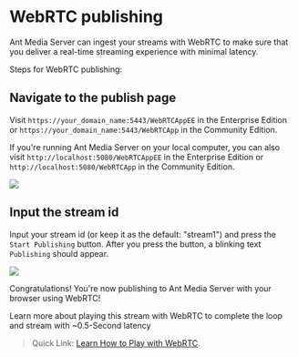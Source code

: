 # WebRTC publishing

Ant Media Server can ingest your streams with WebRTC to make sure that you deliver a real-time streaming experience with minimal latency. 

Steps for WebRTC publishing:

## Navigate to the publish page

Visit ```https://your_domain_name:5443/WebRTCAppEE``` in the Enterprise Edition or ```https://your_domain_name:5443/WebRTCApp``` in the Community Edition. 

If you're running Ant Media Server on your local computer, you can also visit ```http://localhost:5080/WebRTCAppEE``` in the Enterprise Edition or ```http://localhost:5080/WebRTCApp``` in the Community Edition.

![](@site/static/img/1_Open_WebRTCAppEE_and_Let_Browser_Access_Cam_and_Mic.jpg)

## Input the stream id

Input your stream id (or keep it as the default: "stream1") and press the ```Start Publishing``` button. After you press the button, a blinking text ```Publishing``` should appear.  

![](@site/static/img/2_Press_Publish_Button.jpg)



Congratulations! You're now publishing to Ant Media Server with your browser using WebRTC!

Learn more about playing this stream with WebRTC to complete the loop and stream with ~0.5-Second latency

> Quick Link: [Learn How to Play with WebRTC](/guides/playing-live-stream/WebRTC-Playing/).